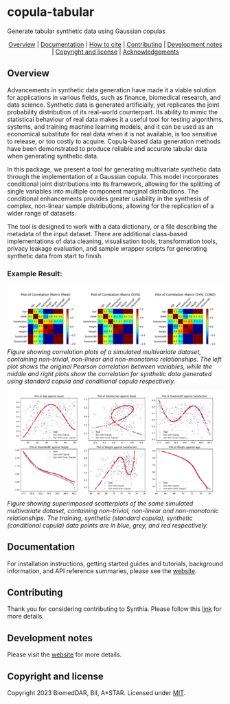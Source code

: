 # copula-tabular
Generate tabular synthetic data using Gaussian copulas

<div align="center">

  [Overview](#overview) | [Documentation](#documentation) | [How to cite](#how-to-cite) | [Contributing](#contributing) | [Development notes](#development-notes) | [Copyright and license](#copyright-and-license) | [Acknowledgements](#acknowledgements)
</div>

## Overview

Advancements in synthetic data generation have made it a viable solution for applications in various fields, such as finance, biomedical research, and data science. Synthetic data is generated artificially, yet replicates the joint probability distribution of its real-world counterpart. Its ability to mimic the statistical behaviour of real data makes it a useful tool for testing algorithms, systems, and training machine learning models, and it can be used as an economical substitute for real data when it is not available, is too sensitive to release, or too costly to acquire. Copula-based data generation methods have been demonstrated to produce reliable and accurate tabular data when generating synthetic data.

In this package, we present a tool for generating multivariate synthetic data through the implementation of a Gaussian copula. This model incorporates conditional joint distributions into its framework, allowing for the splitting of single variables into multiple component marginal distributions. The conditional enhancements provides greater usability in the synthesis of complex, non-linear sample distributions, allowing for the replication of a wider range of datasets.

The tool is designed to work with a data dictionary, or a file describing the metadata of the input dataset. There are additional class-based implementations of data cleaning, visualisation tools, transformation tools, privacy leakage evaluation, and sample wrapper scripts for generating synthetic data from start to finish.

### Example Result:
![Figure showing correlation plots of a simulated multivariate dataset, containing non-trivial, non-linear and non-monotonic relationships. The left plot shows the original Pearson correlation between variables, while the middle and right plots show the correlation for synthetic data generated using standard copula and conditional copula respectively.](docs/assets/img/tabulaCopula_example_socialdata_correlation_matrix_three.svg)
*Figure showing correlation plots of a simulated multivariate dataset, containing non-trivial, non-linear and non-monotonic relationships. The left plot shows the original Pearson correlation between variables, while the middle and right plots show the correlation for synthetic data generated using standard copula and conditional copula respectively.*

![Figure showing superimposed scatterplots of the same simulated multivariate dataset, containing non-trivial, non-linear and non-monotonic relationships. The training, synthetic (standard copula), synthetic (conditional copula) data points are in blue, grey, and red respectively.](docs/assets/img/tabulaCopula_example_socialdata_scatterplot_lowsampling_six.svg)
*Figure showing superimposed scatterplots of the same simulated multivariate dataset, containing non-trivial, non-linear and non-monotonic relationships. The training, synthetic (standard copula), synthetic (conditional copula) data points are in blue, grey, and red respectively.*


## Documentation
For installation instructions, getting started guides and tutorials, background information, and API reference summaries, please see the 
[website](https://biomeddar.github.io/copula-tabular/).

<!-- ## How to cite -->

## Contributing
Thank you for considering contributing to Synthia. Please follow this [link](https://biomeddar.github.io/copula-tabular/help/contri.html) for more details.

## Development notes
Please visit the [website](https://biomeddar.github.io/copula-tabular/help/developmentNotes.html) for more details.

## Copyright and license
Copyright 2023 BiomedDAR, BII, A*STAR. Licensed under [MIT](https://biomeddar.github.io/copula-tabular/help/copyright.html).

<!-- ## Acknowledgements -->